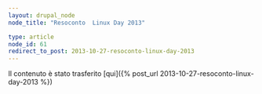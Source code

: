 ```yaml
---
layout: drupal_node
node_title: "Resoconto  Linux Day 2013"

type: article
node_id: 61
redirect_to_post: 2013-10-27-resoconto-linux-day-2013
---
```


Il contenuto è stato trasferito [qui]({% post_url 2013-10-27-resoconto-linux-day-2013 %})